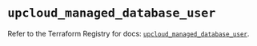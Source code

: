 # `upcloud_managed_database_user`

Refer to the Terraform Registry for docs: [`upcloud_managed_database_user`](https://registry.terraform.io/providers/upcloudltd/upcloud/5.30.0/docs/resources/managed_database_user).
